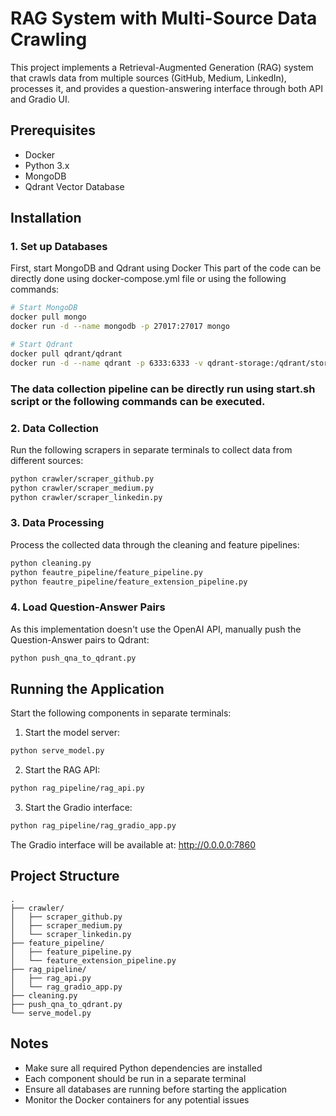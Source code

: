 # RAG System with Multi-Source Data Crawling

This project implements a Retrieval-Augmented Generation (RAG) system that crawls data from multiple sources (GitHub, Medium, LinkedIn), processes it, and provides a question-answering interface through both API and Gradio UI.

## Prerequisites

- Docker
- Python 3.x
- MongoDB
- Qdrant Vector Database

## Installation

### 1. Set up Databases

First, start MongoDB and Qdrant using Docker
This part of the code can be directly done using docker-compose.yml file or using the following commands:

```bash
# Start MongoDB
docker pull mongo
docker run -d --name mongodb -p 27017:27017 mongo

# Start Qdrant
docker pull qdrant/qdrant
docker run -d --name qdrant -p 6333:6333 -v qdrant-storage:/qdrant/storage qdrant/qdrant
```
### The data collection pipeline can be directly run using start.sh script or the following commands can be executed.
### 2. Data Collection

Run the following scrapers in separate terminals to collect data from different sources:

```bash
python crawler/scraper_github.py
python crawler/scraper_medium.py
python crawler/scraper_linkedin.py
```

### 3. Data Processing

Process the collected data through the cleaning and feature pipelines:

```bash
python cleaning.py
python feautre_pipeline/feature_pipeline.py
python feautre_pipeline/feature_extension_pipeline.py
```

### 4. Load Question-Answer Pairs

As this implementation doesn't use the OpenAI API, manually push the Question-Answer pairs to Qdrant:

```bash
python push_qna_to_qdrant.py
```

## Running the Application

Start the following components in separate terminals:

1. Start the model server:
```bash
python serve_model.py
```

2. Start the RAG API:
```bash
python rag_pipeline/rag_api.py
```

3. Start the Gradio interface:
```bash
python rag_pipeline/rag_gradio_app.py
```

The Gradio interface will be available at: http://0.0.0.0:7860

## Project Structure

```
.
├── crawler/
│   ├── scraper_github.py
│   ├── scraper_medium.py
│   └── scraper_linkedin.py
├── feature_pipeline/
│   ├── feature_pipeline.py
│   └── feature_extension_pipeline.py
├── rag_pipeline/
│   ├── rag_api.py
│   └── rag_gradio_app.py
├── cleaning.py
├── push_qna_to_qdrant.py
└── serve_model.py
```

## Notes

- Make sure all required Python dependencies are installed
- Each component should be run in a separate terminal
- Ensure all databases are running before starting the application
- Monitor the Docker containers for any potential issues
